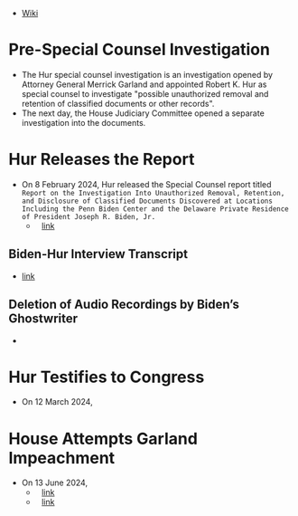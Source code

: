 - [Wiki](https://en.wikipedia.org/wiki/Joe_Biden_classified_documents_incident)
# Pre-Special Counsel Investigation
- The Hur special counsel investigation is an investigation opened by Attorney General Merrick Garland and appointed Robert K. Hur as special counsel to investigate "possible unauthorized removal and retention of classified documents or other records".
- The next day, the House Judiciary Committee opened a separate investigation into the documents.
# Hur Releases the Report
- On 8 February 2024, Hur released the Special Counsel report titled `Report on the Investigation Into Unauthorized Removal, Retention, and Disclosure of Classified Documents Discovered at Locations Including the Penn Biden Center and the Delaware Private Residence of President Joseph R. Biden, Jr.`
    - ` ` [link](https://www.justice.gov/storage/report-from-special-counsel-robert-k-hur-february-2024.pdf)
## Biden-Hur Interview Transcript
- [link](https://s3.documentcloud.org/documents/24476280/hur1.pdf)
## Deletion of Audio Recordings by Biden’s Ghostwriter
- 
# Hur Testifies to Congress
- On 12 March 2024,
# House Attempts Garland Impeachment
- On 13 June 2024,
	- ` ` [link](https://www.axios.com/2024/06/12/house-votes-merrick-garland-contempt-of-congress)
	- ` ` [link](https://thehill.com/homenews/house/4718115-garland-contempt-doj-memo/)